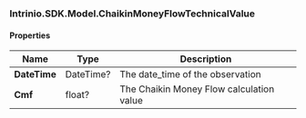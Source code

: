 [//]: # (CLASS:Intrinio.SDK.Model.ChaikinMoneyFlowTechnicalValue)

[//]: # (KIND:object)

### Intrinio.SDK.Model.ChaikinMoneyFlowTechnicalValue
#### Properties

[//]: # (START_DEFINITION)

Name | Type | Description
------------ | ------------- | -------------
**DateTime** | DateTime? | The date_time of the observation &nbsp;
**Cmf** | float? | The Chaikin Money Flow calculation value &nbsp;

[//]: # (END_DEFINITION)


